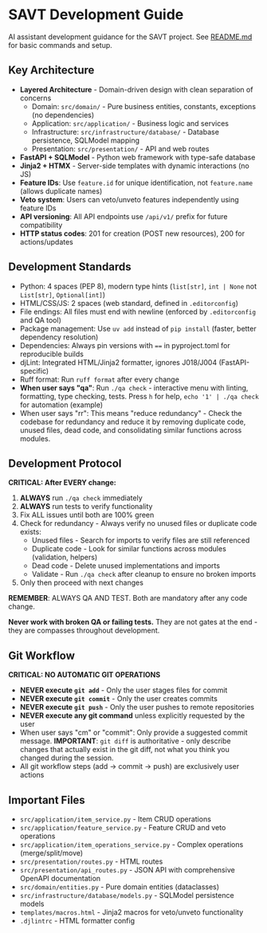 # SAVT Development Guide

AI assistant development guidance for the SAVT project. See [README.md](./README.md) for basic commands and setup.

## Key Architecture

- **Layered Architecture** - Domain-driven design with clean separation of concerns
  - Domain: `src/domain/` - Pure business entities, constants, exceptions (no dependencies)
  - Application: `src/application/` - Business logic and services
  - Infrastructure: `src/infrastructure/database/` - Database persistence, SQLModel mapping
  - Presentation: `src/presentation/` - API and web routes
- **FastAPI + SQLModel** - Python web framework with type-safe database
- **Jinja2 + HTMX** - Server-side templates with dynamic interactions (no JS)
- **Feature IDs**: Use `feature.id` for unique identification, not `feature.name` (allows duplicate names)
- **Veto system**: Users can veto/unveto features independently using feature IDs
- **API versioning**: All API endpoints use `/api/v1/` prefix for future compatibility
- **HTTP status codes**: 201 for creation (POST new resources), 200 for actions/updates

## Development Standards

- Python: 4 spaces (PEP 8), modern type hints (`list[str]`, `int | None` not `List[str]`, `Optional[int]`)
- HTML/CSS/JS: 2 spaces (web standard, defined in `.editorconfig`)
- File endings: All files must end with newline (enforced by `.editorconfig` and QA tool)
- Package management: Use `uv add` instead of `pip install` (faster, better dependency resolution)
- Dependencies: Always pin versions with `==` in pyproject.toml for reproducible builds
- djLint: Integrated HTML/Jinja2 formatter, ignores J018/J004 (FastAPI-specific)
- Ruff format: Run `ruff format` after every change
- **When user says "qa"**: Run `./qa check` - interactive menu with linting, formatting, type checking, tests. Press `h` for help, `echo '1' | ./qa check` for automation (example)
- When user says "rr": This means "reduce redundancy" - Check the codebase for redundancy and reduce it by removing duplicate code, unused files, dead code, and consolidating similar functions across modules.


## Development Protocol

**CRITICAL: After EVERY change:**

1. **ALWAYS** run `./qa check` immediately
2. **ALWAYS** run tests to verify functionality
3. Fix ALL issues until both are 100% green
4. Check for redundancy - Always verify no unused files or duplicate code exists:
   - Unused files - Search for imports to verify files are still referenced
   - Duplicate code - Look for similar functions across modules (validation, helpers)
   - Dead code - Delete unused implementations and imports
   - Validate - Run `./qa check` after cleanup to ensure no broken imports
5. Only then proceed with next changes

**REMEMBER**: ALWAYS QA AND TEST. Both are mandatory after any code change.

**Never work with broken QA or failing tests.** They are not gates at the end - they are compasses throughout development.

## Git Workflow

**CRITICAL: NO AUTOMATIC GIT OPERATIONS**

- **NEVER execute `git add`** - Only the user stages files for commit
- **NEVER execute `git commit`** - Only the user creates commits
- **NEVER execute `git push`** - Only the user pushes to remote repositories
- **NEVER execute any git command** unless explicitly requested by the user
- When user says "cm" or "commit": Only provide a suggested commit message. **IMPORTANT**: `git diff` is authoritative - only describe changes that actually exist in the git diff, not what you think you changed during the session.
- All git workflow steps (add → commit → push) are exclusively user actions

## Important Files

- `src/application/item_service.py` - Item CRUD operations
- `src/application/feature_service.py` - Feature CRUD and veto operations
- `src/application/item_operations_service.py` - Complex operations (merge/split/move)
- `src/presentation/routes.py` - HTML routes
- `src/presentation/api_routes.py` - JSON API with comprehensive OpenAPI documentation
- `src/domain/entities.py` - Pure domain entities (dataclasses)
- `src/infrastructure/database/models.py` - SQLModel persistence models
- `templates/macros.html` - Jinja2 macros for veto/unveto functionality
- `.djlintrc` - HTML formatter config
